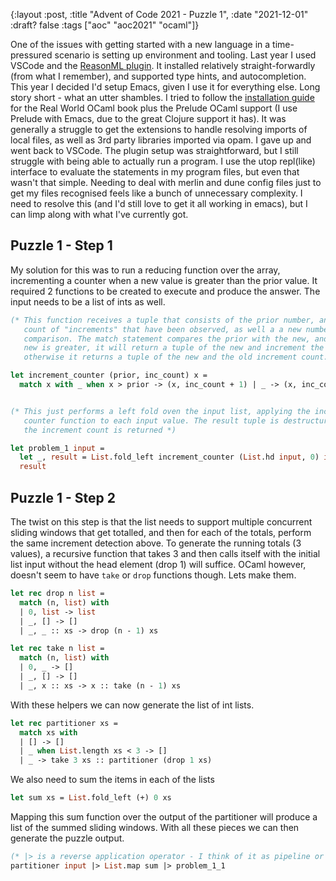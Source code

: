 {:layout :post, :title "Advent of Code 2021 - Puzzle 1", :date "2021-12-01" :draft? false :tags ["aoc" "aoc2021" "ocaml"]}

One of the issues with getting started with a new language in a time-pressured scenario is setting up environment and tooling. Last year I used VSCode and the [ReasonML plugin](https://github.com/reasonml-editor/vscode-reasonml). It installed relatively straight-forwardly (from what I remember), and supported type hints, and autocompletion. This year I decided I'd setup Emacs, given I use it for everything else. Long story short - what an utter shambles. I tried to follow the [installation guide](https://dev.realworldocaml.org/install.html) for the Real World OCaml book plus the Prelude OCaml support (I use Prelude with Emacs, due to the great Clojure support it has). It was generally a struggle to get the extensions to handle resolving imports of local files, as well as 3rd party libraries imported via opam. I gave up and went back to VSCode. The plugin setup was straightforward, but I still struggle with being able to actually run a program. I use the utop repl(like) interface to evaluate the statements in my program files, but even that wasn't that simple. Needing to deal with merlin and dune config files just to get my files recognised feels like a bunch of unnecessary complexity. I need to resolve this (and I'd still love to get it all working in emacs), but I can limp along with what I've currently got.

## Puzzle 1 - Step 1

My solution for this was to run a reducing function over the array, incrementing a counter when a new value is greater than the prior value. It required 2 functions to be created to execute and produce the answer. The input needs to be a list of ints as well.

``` ocaml
(* This function receives a tuple that consists of the prior number, and the
   count of "increments" that have been observed, as well a a new number for
   comparison. The match statement compares the prior with the new, and if the
   new is greater, it will return a tuple of the new and increment the count,
   otherwise it returns a tuple of the new and the old increment count. *)

let increment_counter (prior, inc_count) x =
  match x with _ when x > prior -> (x, inc_count + 1) | _ -> (x, inc_count)


(* This just performs a left fold oven the input list, applying the increment
   counter function to each input value. The result tuple is destructured and
   the increment count is returned *)

let problem_1 input =
  let _, result = List.fold_left increment_counter (List.hd input, 0) input in
  result
```

## Puzzle 1 - Step 2

The twist on this step is that the list needs to support multiple concurrent sliding windows that get totalled, and then for each of the totals, perform the same increment detection above. To generate the running totals (3 values), a recursive function that takes 3 and then calls itself with the initial list input without the head element (drop 1) will suffice. OCaml however, doesn't seem to have `take` or `drop` functions though. Lets make them.

``` ocaml
let rec drop n list =
  match (n, list) with
  | 0, list -> list
  | _, [] -> []
  | _, _ :: xs -> drop (n - 1) xs

let rec take n list =
  match (n, list) with
  | 0, _ -> []
  | _, [] -> []
  | _, x :: xs -> x :: take (n - 1) xs
```

With these helpers we can now generate the list of int lists.

``` ocaml
let rec partitioner xs =
  match xs with
  | [] -> []
  | _ when List.length xs < 3 -> []
  | _ -> take 3 xs :: partitioner (drop 1 xs)
```

We also need to sum the items in each of the lists

``` ocaml
let sum xs = List.fold_left (+) 0 xs
```

Mapping this sum function over the output of the partitioner will produce a list of the summed sliding windows. With all these pieces we can then generate the puzzle output.

``` ocaml
(* |> is a reverse application operator - I think of it as pipeline or threading *)
partitioner input |> List.map sum |> problem_1_1
```

